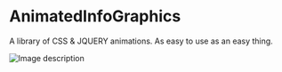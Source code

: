 # AnimatedInfoGraphics

A library of CSS & JQUERY animations. As easy to use as an easy thing.

![Image description](http://surabhigeorge.com/git_images/animation.png)
